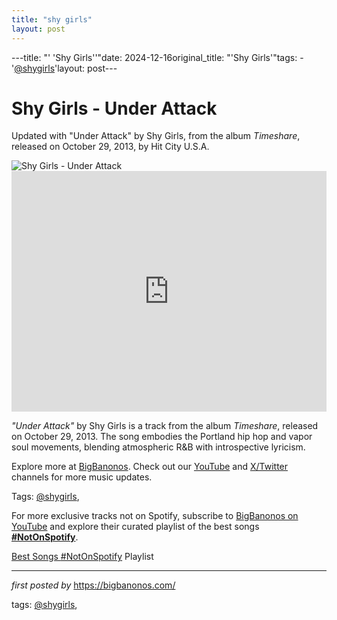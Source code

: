```yaml
---
title: "shy girls"
layout: post
---
```

---title: "' 'Shy Girls''"date: 2024-12-16original_title: "'Shy Girls'"tags:  - '[@shygirls](/tags/shygirls/)'layout: post---<!-- Title of the Post --><h1 >Shy Girls - Under Attack</h1> <!-- Introductory Text --><p >Updated with "Under Attack" by Shy Girls, from the album *Timeshare*, released on October 29, 2013, by Hit City U.S.A.</p> <!-- Featured Image --><div > <img src="https://i.scdn.co/image/ab67616d0000b27388e0c800e871268c50020a50" alt="Shy Girls - Under Attack" /></div> <!-- YouTube Video Embed --><div > <iframe width="100%" height="385" src="https://www.youtube.com/embed/2x-DkCkE82A" title="Shy Girls - 'Under Attack'" frameborder="0" allow="accelerometer; autoplay; clipboard-write; encrypted-media; gyroscope; picture-in-picture; web-share" referrerpolicy="strict-origin-when-cross-origin" allowfullscreen></iframe></div> <!-- Song Information --><div > <p><em>"Under Attack"</em> by Shy Girls is a track from the album *Timeshare*, released on October 29, 2013. The song embodies the Portland hip hop and vapor soul movements, blending atmospheric R&B with introspective lyricism.</p></div> <!-- Footer Links --><div > <p>Explore more at <a href="https://bigbanonos.com/" target="_blank">BigBanonos</a>. Check out our <a href="https://www.youtube.com/[@BigBanonos](/tags/BigBanonos/)" target="_blank">YouTube</a> and <a href="https://x.com/bigbanonos" target="_blank">X/Twitter</a> channels for more music updates.</p></div> <!-- Tags --><p >Tags: [@shygirls](/tags/shygirls/),</p><!--Subscribe and Playlist Links--><div>    <p>For more exclusive tracks not on Spotify, subscribe to <a href="https://www.youtube.com/[@BigBanonos](/tags/BigBanonos/)" target="_blank">BigBanonos on YouTube</a> and explore their curated playlist of the best songs <strong>[#NotOnSpotify](/tags/NotOnSpotify/)</strong>.</p>    <p><a href="https://www.youtube.com/playlist?list=PLtuNtuTatqI0kFahUCbtbfenC_ET5O_tr" target="_blank">Best Songs [#NotOnSpotify](/tags/NotOnSpotify/) Playlist<br /></a></p></div><hr /><p><em>first posted by</em> <a href="https://bigbanonos.com/" rel="noopener" target="_new">https://bigbanonos.com/</a></p><p>tags: [@shygirls](/tags/shygirls/),</p>
